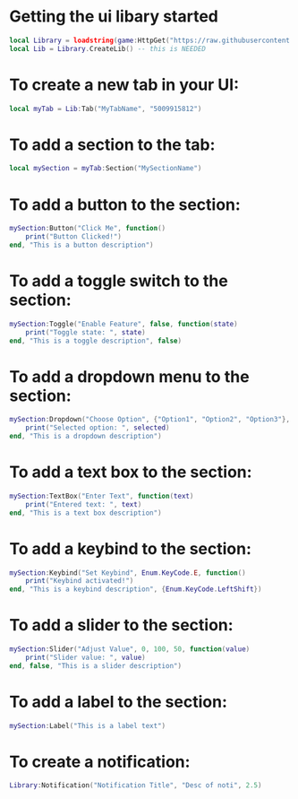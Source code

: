 # Getting the ui libary started
```lua
local Library = loadstring(game:HttpGet("https://raw.githubusercontent.com/YungPloits/UILib/main/UICode"))()
local Lib = Library.CreateLib() -- this is NEEDED
```




# To create a new tab in your UI:

```lua
local myTab = Lib:Tab("MyTabName", "5009915812")
```



# To add a section to the tab:

```lua
local mySection = myTab:Section("MySectionName")
```


# To add a button to the section:

```lua
mySection:Button("Click Me", function()
    print("Button Clicked!")
end, "This is a button description")
```


# To add a toggle switch to the section:

```lua
mySection:Toggle("Enable Feature", false, function(state)
    print("Toggle state: ", state)
end, "This is a toggle description", false)
```


# To add a dropdown menu to the section:

```lua
mySection:Dropdown("Choose Option", {"Option1", "Option2", "Option3"}, function(selected)
    print("Selected option: ", selected)
end, "This is a dropdown description")
```


# To add a text box to the section:

```lua
mySection:TextBox("Enter Text", function(text)
    print("Entered text: ", text)
end, "This is a text box description")
```

# To add a keybind to the section:

```lua
mySection:Keybind("Set Keybind", Enum.KeyCode.E, function()
    print("Keybind activated!")
end, "This is a keybind description", {Enum.KeyCode.LeftShift})
```


# To add a slider to the section:

```lua
mySection:Slider("Adjust Value", 0, 100, 50, function(value)
    print("Slider value: ", value)
end, false, "This is a slider description")
```


# To add a label to the section:

```lua
mySection:Label("This is a label text")
```


# To create a notification:

```lua
Library:Notification("Notification Title", "Desc of noti", 2.5)
```
